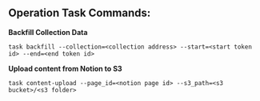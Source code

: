 ## Operation Task Commands:

**Backfill Collection Data**
```
task backfill --collection=<collection address> --start=<start token id> --end=<end token id>
```

**Upload content from Notion to S3**
```
task content-upload --page_id=<notion page id> --s3_path=<s3 bucket>/<s3 folder>
```
